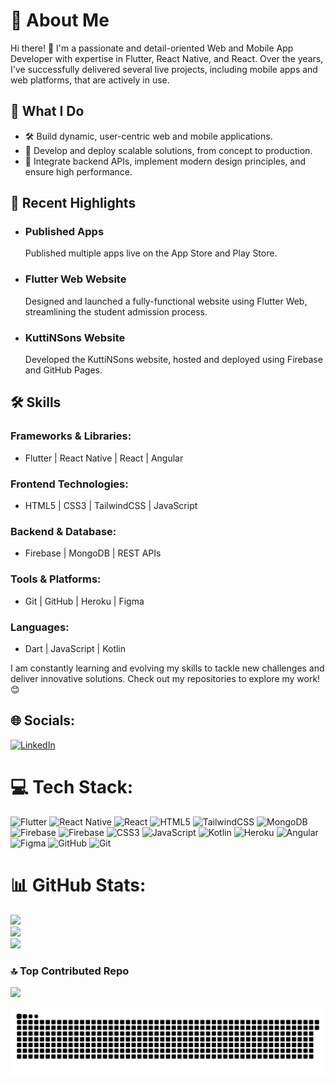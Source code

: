 
💫 About Me
===========

Hi there! 👋 I'm a passionate and detail-oriented Web and Mobile App Developer with expertise in Flutter, React Native, and React. Over the years, I've successfully delivered several live projects, including mobile apps and web platforms, that are actively in use.

🚀 What I Do
------------

*   🛠️ Build dynamic, user-centric web and mobile applications.
*   🚀 Develop and deploy scalable solutions, from concept to production.
*   🔧 Integrate backend APIs, implement modern design principles, and ensure high performance.

🌟 Recent Highlights
--------------------

*   ### Published Apps
    
    Published multiple apps live on the App Store and Play Store.
    
*   ### Flutter Web Website
    
    Designed and launched a fully-functional website using Flutter Web, streamlining the student admission process.
    
*   ### KuttiNSons Website
    
    Developed the KuttiNSons website, hosted and deployed using Firebase and GitHub Pages.
    

🛠️ Skills
----------

### Frameworks & Libraries:

*   Flutter | React Native | React | Angular

### Frontend Technologies:

*   HTML5 | CSS3 | TailwindCSS | JavaScript

### Backend & Database:

*   Firebase | MongoDB | REST APIs

### Tools & Platforms:

*   Git | GitHub | Heroku | Figma

### Languages:

*   Dart | JavaScript | Kotlin

I am constantly learning and evolving my skills to tackle new challenges and deliver innovative solutions. Check out my repositories to explore my work! 😊

## 🌐 Socials:
[![LinkedIn](https://img.shields.io/badge/LinkedIn-%230077B5.svg?logo=linkedin&logoColor=white)](https://linkedin.com/in/https://www.linkedin.com/in/srinathnarayanofficial/) 

# 💻 Tech Stack:
![Flutter](https://img.shields.io/badge/Flutter-%2302569B.svg?style=flat&logo=Flutter&logoColor=white) ![React Native](https://img.shields.io/badge/react_native-%2320232a.svg?style=flat&logo=react&logoColor=%2361DAFB) ![React](https://img.shields.io/badge/react-%2320232a.svg?style=flat&logo=react&logoColor=%2361DAFB) ![HTML5](https://img.shields.io/badge/html5-%23E34F26.svg?style=flat&logo=html5&logoColor=white) ![TailwindCSS](https://img.shields.io/badge/tailwindcss-%2338B2AC.svg?style=flat&logo=tailwind-css&logoColor=white) ![MongoDB](https://img.shields.io/badge/MongoDB-%234ea94b.svg?style=flat&logo=mongodb&logoColor=white) ![Firebase](https://img.shields.io/badge/firebase-%23039BE5.svg?style=flat&logo=firebase) ![Firebase](https://img.shields.io/badge/firebase-a08021?style=flat&logo=firebase&logoColor=ffcd34) ![CSS3](https://img.shields.io/badge/css3-%231572B6.svg?style=flat&logo=css3&logoColor=white) ![JavaScript](https://img.shields.io/badge/javascript-%23323330.svg?style=flat&logo=javascript&logoColor=%23F7DF1E) ![Kotlin](https://img.shields.io/badge/kotlin-%237F52FF.svg?style=flat&logo=kotlin&logoColor=white) ![Heroku](https://img.shields.io/badge/heroku-%23430098.svg?style=flat&logo=heroku&logoColor=white) ![Angular](https://img.shields.io/badge/angular-%23DD0031.svg?style=flat&logo=angular&logoColor=white) ![Figma](https://img.shields.io/badge/figma-%23F24E1E.svg?style=flat&logo=figma&logoColor=white) ![GitHub](https://img.shields.io/badge/github-%23121011.svg?style=flat&logo=github&logoColor=white) ![Git](https://img.shields.io/badge/git-%23F05033.svg?style=flat&logo=git&logoColor=white)


# 📊 GitHub Stats:
![](https://github-readme-stats.vercel.app/api?username=NarayanSrinath&theme=gotham&hide_border=false&include_all_commits=true&count_private=true)
<br>
![](https://github-readme-streak-stats.herokuapp.com/?user=NarayanSrinath&theme=gotham&hide_border=false)
<br>
![](https://github-readme-stats.vercel.app/api/top-langs/?username=NarayanSrinath&theme=gotham&hide_border=false&include_all_commits=true&count_private=true&layout=compact)

### 🔝 Top Contributed Repo
![](https://github-contributor-stats.vercel.app/api?username=NarayanSrinath&limit=5&theme=onedark&combine_all_yearly_contributions=true)

![snake gif](https://github.com/NarayanSrinath/NarayanSrinath/blob/output/github-snake-dark.svg)
